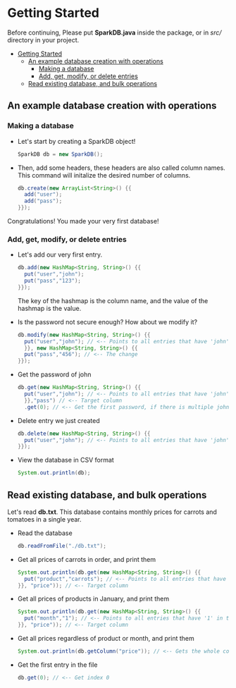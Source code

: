 # Getting Started
Before continuing, Please put **SparkDB.java** inside the package, or in *src/* directory in your project.
- [Getting Started](#getting-started)
  * [An example database creation with operations](#an-example-database-creation-with-operations)
    + [Making a database](#making-a-database)
    + [Add, get, modify, or delete entries](#add-get-modify-or-delete-entries)
  * [Read existing database, and bulk operations](#read-existing-database-and-bulk-operations)


## An example database creation with operations
### Making a database
- Let's start by creating a SparkDB object!
  ```java
  SparkDB db = new SparkDB();
  ```
- Then, add some headers, these headers are also called column names. This command will initalize the desired number of columns.
  ```java
  db.create(new ArrayList<String>() {{
    add("user");
    add("pass");
  }});
  ```
Congratulations! You made your very first database!

### Add, get, modify, or delete entries
- Let's add our very first entry.
  ```java
  db.add(new HashMap<String, String>() {{
    put("user","john");
    put("pass","123");
  }});
  ```
  The key of the hashmap is the column name, and the value of the hashmap is the value.
- Is the password not secure enough? How about we modify it?
  ```java
  db.modify(new HashMap<String, String>() {{
    put("user","john"); // <-- Points to all entries that have 'john' in the 'user' column
    }}, new HashMap<String, String>() {{
    put("pass","456"); // <-- The change
  }});
  ```
- Get the password of john
  ```java
  db.get(new HashMap<String, String>() {{
    put("user","john"); // <-- Points to all entries that have 'john' in the 'user' column
    }},"pass") // <-- Target column
    .get(0); // <-- Get the first password, if there is multiple johns in the database
  ```
- Delete entry we just created
  ```java
  db.delete(new HashMap<String, String>() {{
    put("user","john"); // <-- Points to all entries that have 'john' in the 'user' column
  }});
  ```

- View the database in CSV format
  ```java
  System.out.println(db);
  ```

## Read existing database, and bulk operations
  Let's read **db.txt**. This database contains monthly prices for carrots and tomatoes in a single year.
- Read the database
  ```java
  db.readFromFile("./db.txt");
  ```
- Get all prices of carrots in order, and print them
  ```java
  System.out.println(db.get(new HashMap<String, String>() {{
    put("product","carrots"); // <-- Points to all entries that have 'carrots' in the 'product' column
  }}, "price")); // <-- Target column
  ```
- Get all prices of products in January, and print them
  ```java
  System.out.println(db.get(new HashMap<String, String>() {{
    put("month","1"); // <-- Points to all entries that have '1' in the 'month' column
  }}, "price")); // <-- Target column
  ```
- Get all prices regardless of product or month, and print them
  ```java
  System.out.println(db.getColumn("price")); // <-- Gets the whole column
  ```
- Get the first entry in the file
  ```java
  db.get(0); // <-- Get index 0
  ```
